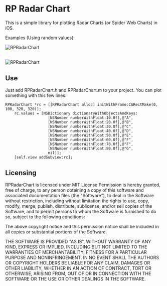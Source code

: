 RP Radar Chart
===============

This is a simple library for plotting Radar Charts (or Spider Web Charts) in
iOS. 

Examples (Using random values):

<img src="http://raspu.com/b/RPRadar1.png" alt="RPRadarChart" title="RPRadarChart Example" style="display:block; margin: 10px auto 30px auto;" class="center">
<img src="http://raspu.com/b/RPRadar2.png" alt="RPRadarChart" title="RPRadarChart Example" style="display:block; margin: 10px auto 30px auto;" class="center">

Use
---

Just add RPRadarChart.h and RPRadarChart.m to your project. You can plot something with this few lines:

```
RPRadarChart *rc = [[RPRadarChart alloc] initWithFrame:CGRectMake(0, 100, 320, 320)];
    rc.values = [NSDictionary dictionaryWithObjectsAndKeys:
                   [NSNumber numberWithFloat:10.0f],@"A",
                   [NSNumber numberWithFloat:20.0f],@"B",
                   [NSNumber numberWithFloat:30.0f],@"C",
                   [NSNumber numberWithFloat:40.0f],@"D",
                   [NSNumber numberWithFloat:50.0f],@"E",
                   [NSNumber numberWithFloat:60.0f],@"F",
                   [NSNumber numberWithFloat:70.0f],@"F",
                   [NSNumber numberWithFloat:80.0f],@"G",
                   nil]];
    [self.view addSubview:rc];
```



Licensing
---------

RPRadarChart is licensed under MIT License
Permission is hereby granted, free of charge, to any person obtaining a copy
of this software and associated documentation files (the "Software"), to deal
in the Software without restriction, including without limitation the rights
to use, copy, modify, merge, publish, distribute, sublicense, and/or sell
copies of the Software, and to permit persons to whom the Software is
furnished to do so, subject to the following conditions:

The above copyright notice and this permission notice shall be included in
all copies or substantial portions of the Software.

THE SOFTWARE IS PROVIDED "AS IS", WITHOUT WARRANTY OF ANY KIND, EXPRESS OR
IMPLIED, INCLUDING BUT NOT LIMITED TO THE WARRANTIES OF MERCHANTABILITY,
FITNESS FOR A PARTICULAR PURPOSE AND NONINFRINGEMENT. IN NO EVENT SHALL THE
AUTHORS OR COPYRIGHT HOLDERS BE LIABLE FOR ANY CLAIM, DAMAGES OR OTHER
LIABILITY, WHETHER IN AN ACTION OF CONTRACT, TORT OR OTHERWISE, ARISING FROM,
OUT OF OR IN CONNECTION WITH THE SOFTWARE OR THE USE OR OTHER DEALINGS IN
THE SOFTWARE.